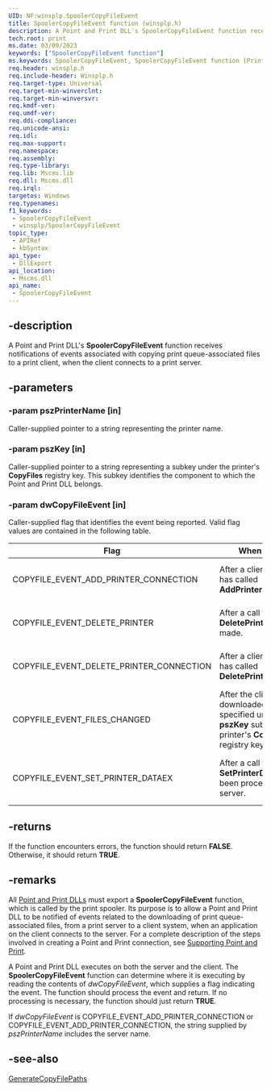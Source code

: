 ```yaml
---
UID: NF:winsplp.SpoolerCopyFileEvent
title: SpoolerCopyFileEvent function (winsplp.h)
description: A Point and Print DLL's SpoolerCopyFileEvent function receives notifications of events associated with copying print queue-associated files to a print client, when the client connects to a print server.
tech.root: print
ms.date: 03/09/2023
keywords: ["SpoolerCopyFileEvent function"]
ms.keywords: SpoolerCopyFileEvent, SpoolerCopyFileEvent function [Print Devices], poprfnc_e85f9707-18cf-4cd5-aece-ebcd5fd09270.xml, print.spoolercopyfileevent, winsplp/SpoolerCopyFileEvent
req.header: winsplp.h
req.include-header: Winsplp.h
req.target-type: Universal
req.target-min-winverclnt: 
req.target-min-winversvr: 
req.kmdf-ver: 
req.umdf-ver: 
req.ddi-compliance: 
req.unicode-ansi: 
req.idl: 
req.max-support: 
req.namespace: 
req.assembly: 
req.type-library: 
req.lib: Mscms.lib
req.dll: Mscms.dll
req.irql: 
targetos: Windows
req.typenames: 
f1_keywords:
 - SpoolerCopyFileEvent
 - winsplp/SpoolerCopyFileEvent
topic_type:
 - APIRef
 - kbSyntax
api_type:
 - DllExport
api_location:
 - Mscms.dll
api_name:
 - SpoolerCopyFileEvent
---
```


## -description

A Point and Print DLL's **SpoolerCopyFileEvent** function receives notifications of events associated with copying print queue-associated files to a print client, when the client connects to a print server.

## -parameters

### -param pszPrinterName [in]

Caller-supplied pointer to a string representing the printer name.

### -param pszKey [in]

Caller-supplied pointer to a string representing a subkey under the printer's **CopyFiles** registry key. This subkey identifies the component to which the Point and Print DLL belongs.

### -param dwCopyFileEvent [in]

Caller-supplied flag that identifies the event being reported. Valid flag values are contained in the following table.

| Flag | When Received | Where Received |
|---|---|---|
| COPYFILE_EVENT_ADD_PRINTER_CONNECTION | After a client application has called **AddPrinterConnection**. | Client copy of `SpoolerCopyFileEvent`. The calling context is the client application. |
| COPYFILE_EVENT_DELETE_PRINTER | After a call to **DeletePrinter** has been made. | Client copy of `SpoolerCopyFileEvent`. The calling context is the client's spooler. |
| COPYFILE_EVENT_DELETE_PRINTER_CONNECTION | After a client application has called **DeletePrinterConnection**. | Client copy of `SpoolerCopyFileEvent`. The calling context is the client application. |
| COPYFILE_EVENT_FILES_CHANGED | After the client has downloaded the files specified under the **pszKey** subkey of the printer's **CopyFiles** registry key. | Client copy of `SpoolerCopyFileEvent`. The calling context is the client's spooler. |
| COPYFILE_EVENT_SET_PRINTER_DATAEX | After a call to **SetPrinterDataEx** has been processed on the server. | Server copy of `SpoolerCopyFileEvent`. The calling context is the client application, by impersonation. |

## -returns

If the function encounters errors, the function should return **FALSE**. Otherwise, it should return **TRUE**.

## -remarks

All [Point and Print DLLs](/windows-hardware/drivers/print/point-and-print-dlls) must export a **SpoolerCopyFileEvent** function, which is called by the print spooler. Its purpose is to allow a Point and Print DLL to be notified of events related to the downloading of print queue-associated files, from a print server to a client system, when an application on the client connects to the server. For a complete description of the steps involved in creating a Point and Print connection, see [Supporting Point and Print](/windows-hardware/drivers/print/supporting-point-and-print).

A Point and Print DLL executes on both the server and the client. The **SpoolerCopyFileEvent** function can determine where it is executing by reading the contents of *dwCopyFileEvent*, which supplies a flag indicating the event. The function should process the event and return. If no processing is necessary, the function should just return **TRUE**.

If *dwCopyFileEvent* is COPYFILE_EVENT_ADD_PRINTER_CONNECTION or COPYFILE_EVENT_ADD_PRINTER_CONNECTION, the string supplied by *pszPrinterName* includes the server name.

## -see-also

[GenerateCopyFilePaths](./nf-winsplp-generatecopyfilepaths.md)
